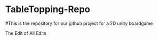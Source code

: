 # TableTopping-Repo

#This is the repository for our github project for a 2D unity boardgame

The Edit of All Edits
